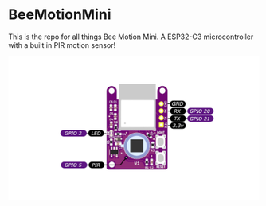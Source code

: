 # BeeMotionMini


This is the repo for all things Bee Motion Mini. A ESP32-C3 microcontroller with a built in PIR motion sensor!

![alt text](https://github.com/strid3r21/BeeMotionMini/blob/main/BeeMotionMini/Bee-Motion-Mini-Info-Card.png?raw=true)
